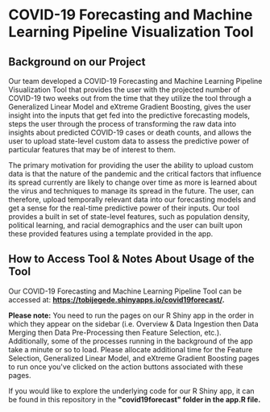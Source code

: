 # COVID-19 Forecasting and Machine Learning Pipeline Visualization Tool

## Background on our Project
Our team developed a COVID-19 Forecasting and Machine Learning Pipeline Visualization Tool that provides the user with the projected number of COVID-19 two weeks out from the time that they utilize the tool through a Generalized Linear Model and eXtreme Gradient Boosting, gives the user insight into the inputs that get fed into the predictive forecasting models, steps the user through the process of transforming the raw data into insights about predicted COVID-19 cases or death counts, and allows the user to upload state-level custom data to assess the predictive power of particular features that may be of interest to them. 

The primary motivation for providing the user the ability to upload custom data is that the nature of the pandemic and the critical factors that influence its spread currently are likely to change over time as more is learned about the virus and techniques to manage its spread in the future. The user, can therefore, upload temporally relevant data into our forecasting models and get a sense for the real-time predictive power of their inputs. Our tool provides a built in set of state-level features, such as population density, political learning, and racial demographics and the user can built upon these provided features using a template provided in the app.


## How to Access Tool & Notes About Usage of the Tool

Our COVID-19 Forecasting and Machine Learning Pipeline Tool can be accessed at: **https://tobijegede.shinyapps.io/covid19forecast/.**


**Please note:** You need to run the pages on our R Shiny app in the order in which they appear on the sidebar (i.e. Overview & Data Ingestion then Data Merging then Data Pre-Processing then Feature Selection, etc.). Additionally, some of the processes running in the background of the app take a minute or so to load. Please allocate additional time for the Feature Selection, Generalized Linear Model, and eXtreme Gradient Boosting pages to run once you've clicked on the action buttons associated with these pages. 

If you would like to explore the underlying code for our R Shiny app, it can be found in this repository in the **"covid19forecast" folder in the app.R file.**
